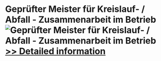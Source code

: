 # Geprüfter Meister für Kreislauf- / Abfall - Zusammenarbeit im Betrieb<br />![Geprüfter Meister für Kreislauf- / Abfall - Zusammenarbeit im Betrieb](https://mycommerce.akamaized.net/api/pimages/P300579760/BIG/300579760.JPG)<br />[>> Detailed information](https://secure.shareit.com/shareit/product.html?productid=300579760&affiliateid=200057808)